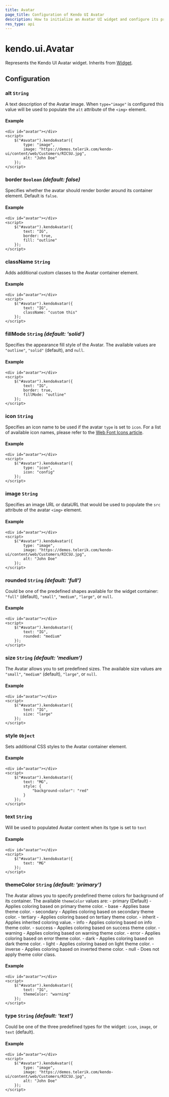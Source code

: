 ```yaml
---
title: Avatar
page_title: Configuration of Kendo UI Avatar
description: How to initialize an Avatar UI widget and configure its properties.
res_type: api
---
```


# kendo.ui.Avatar

Represents the Kendo UI Avatar widget. Inherits from [Widget](/api/javascript/ui/widget).

## Configuration

### alt `String`

A text description of the Avatar image. When `type="image"` is configured this value will be used to populate the `alt` attribute of the `<img>` element.

#### Example

    <div id="avatar"></div>
    <script>
        $("#avatar").kendoAvatar({
            type: "image",
            image: "https://demos.telerik.com/kendo-ui/content/web/Customers/RICSU.jpg",
            alt: "John Doe"
        });
    </script>

### border `Boolean` *(default: false)*

Specifies whether the avatar should render border around its container element. Default is `false`.

#### Example

    <div id="avatar"></div>
    <script>
        $("#avatar").kendoAvatar({
            text: "IG",
            border: true,
            fill: "outline"
        });
    </script>

### className `String`

Adds additional custom classes to the Avatar container element.

#### Example

    <div id="avatar"></div>
    <script>
        $("#avatar").kendoAvatar({
            text: "IG",
            className: "custom this"
        });
    </script>

### fillMode `String` *(default: 'solid')*

Specifies the appearance fill style of the Avatar. The available values are `"outline"`, `"solid"` (default), and `null`.

#### Example

    <div id="avatar"></div>
    <script>
        $("#avatar").kendoAvatar({
            text: "IG",
            border: true,
            fillMode: "outline"
        });
    </script>

### icon `String`

Specifies an icon name to be used if the avatar `type` is set to `icon`. For a list of available icon names, please refer to the [Web Font Icons article](/kendo-ui/styles-and-layout/icons-web).

#### Example

    <div id="avatar"></div>
    <script>
        $("#avatar").kendoAvatar({
            type: "icon",
            icon: "config"
        });
    </script>

### image `String`

Specifies an image URL or dataURL that would be used to populate the `src` attribute of the avatar `<img>` element.

#### Example

    <div id="avatar"></div>
    <script>
        $("#avatar").kendoAvatar({
            type: "image",
            image: "https://demos.telerik.com/kendo-ui/content/web/Customers/RICSU.jpg",
            alt: "John Doe"
        });
    </script>

### rounded `String` *(default: 'full')*

Could be one of the predefined shapes available for the widget container: `"full"` (default), `"small"`, `"medium"`, `"large"`, or `null`.

#### Example

    <div id="avatar"></div>
    <script>
        $("#avatar").kendoAvatar({
            text: "IG",
            rounded: "medium"
        });
    </script>

### size `String` *(default: 'medium')*

The Avatar allows you to set predefined sizes. The available size values are `"small"`, `"medium"` (default), `"large"`, or `null`.

#### Example

    <div id="avatar"></div>
    <script>
        $("#avatar").kendoAvatar({
            text: "IG",
            size: "large"
        });
    </script>

### style `Object`

Sets additional CSS styles to the Avatar container element.

#### Example

    <div id="avatar"></div>
    <script>
        $("#avatar").kendoAvatar({
            text: "MG",
            style: {
                "background-color": "red"
            }
        });
    </script>

### text `String`

Will be used to populated Avatar content when its type is set to `text`

#### Example

    <div id="avatar"></div>
    <script>
        $("#avatar").kendoAvatar({
            text: "MG"
        });
    </script>


### themeColor `String` *(default: 'primary')*

The Avatar allows you to specify predefined theme colors for background of its container. The available `themeColor` values are:
    - primary (Default) - Applies coloring based on primary theme color.
    - base - Applies base theme color.
    - secondary - Applies coloring based on secondary theme color.
    - tertiary - Applies coloring based on tertiary theme color.
    - inherit - Applies inherited coloring value.
    - info - Applies coloring based on info theme color.
    - success - Applies coloring based on success theme color.
    - warning - Applies coloring based on warning theme color.
    - error - Applies coloring based on error theme color.
    - dark - Applies coloring based on dark theme color.
    - light - Applies coloring based on light theme color.
    - inverse - Applies coloring based on inverted theme color.
    - null - Does not apply theme color class.

#### Example

    <div id="avatar"></div>
    <script>
        $("#avatar").kendoAvatar({
            text: "IG",
            themeColor: "warning"
        });
    </script>

### type `String` *(default: 'text')*

Could be one of the three predefined types for the widget: `icon`, `image`, or `text` (default).

#### Example

    <div id="avatar"></div>
    <script>
        $("#avatar").kendoAvatar({
            type: "image",
            image: "https://demos.telerik.com/kendo-ui/content/web/Customers/RICSU.jpg",
            alt: "John Doe"
        });
    </script>
